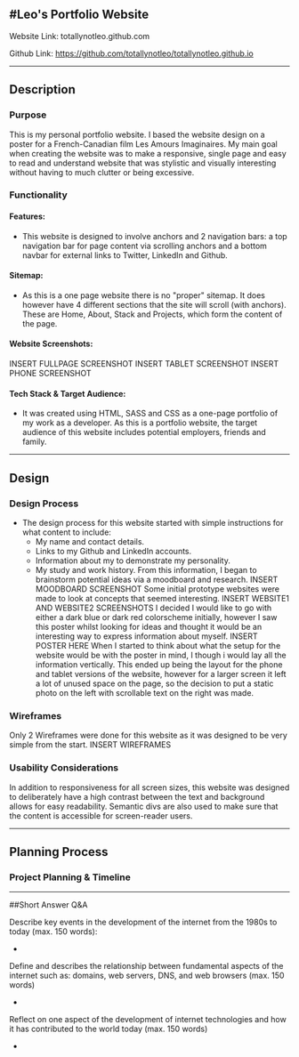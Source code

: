 #Leo's Portfolio Website 
--------------------------------------------------------------------------------------------------------------

Website Link: totallynotleo.github.com

Github Link: https://github.com/totallynotleo/totallynotleo.github.io

--------------------------------------------------------------------------------------------------------------

## Description 

### Purpose
This is my personal portfolio website. I based the website design on a poster for a French-Canadian film Les Amours Imaginaires. My main goal when creating the website was to make a responsive, single page and easy to read and understand website that was stylistic and visually interesting without having to much clutter or being excessive. 

### Functionality 
#### Features: 
- This website is designed to involve anchors and 2 navigation bars: a top navigation bar for page content via scrolling anchors and a bottom navbar for external links to Twitter, LinkedIn and Github. 

#### Sitemap: 
- As this is a one page website there is no "proper" sitemap. It does however have 4 different sections that the site will scroll (with anchors). These are Home, About, Stack and Projects, which form the content of the page. 

#### Website Screenshots:
INSERT FULLPAGE SCREENSHOT
INSERT TABLET SCREENSHOT
INSERT PHONE SCREENSHOT

#### Tech Stack & Target Audience: 
- It was created using HTML, SASS and CSS as a one-page portfolio of my work as a developer. As this is a portfolio website, the target audience of this website includes potential employers, friends and family. 

----------------------------------------------------------------------------------------------------------------

## Design 

### Design Process
- The design process for this website started with simple instructions for what content to include: 
    - My name and contact details.
    - Links to my Github and LinkedIn accounts.
    - Information about my to demonstrate my personality.
    - My study and work history.
From this information, I began to brainstorm potential ideas via a moodboard and research.
INSERT MOODBOARD SCREENSHOT
Some initial prototype websites were made to look at concepts that seemed interesting. 
INSERT WEBSITE1 AND WEBSITE2 SCREENSHOTS
I decided I would like to go with either a dark blue or dark red colorscheme initially, however I saw this poster whilst looking for ideas and thought it would be an interesting way to express information about myself. 
INSERT POSTER HERE
When I started to think about what the setup for the website would be with the poster in mind, I though i would lay all the information vertically. This ended up being the layout for the phone and tablet versions of the website, however for a larger screen it left a lot of unused space on the page, so the decision to put a static photo on the left with scrollable text on the right was made. 

### Wireframes
Only 2 Wireframes were done for this website as it was designed to be very simple from the start. 
INSERT WIREFRAMES

### Usability Considerations 
In addition to responsiveness for all screen sizes, this website was designed to deliberately have a high contrast between the text and background allows for easy readability. Semantic divs are also used to make sure that the content is accessible for screen-reader users.

----------------------------------------------------------------------------------------------------------------

## Planning Process

### Project Planning & Timeline

----------------------------------------------------------------------------------------------------------------

##Short Answer Q&A 

Describe key events in the development of the internet from the 1980s to today (max. 150 words):

- 

Define and describes the relationship between fundamental aspects of the internet such as: domains, web servers, DNS, and web browsers (max. 150 words)

- 

Reflect on one aspect of the development of internet technologies and how it has contributed to the world today (max. 150 words)

- 

